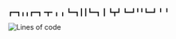┏━┓╻╻┏━┓╺┳╸╻ ╻
┗━┓┃┃┗━┓ ┃ ┗┳┛
┗━┛╹╹┗━┛ ╹  ╹ 

![Lines of code](https://img.shields.io/tokei/lines/github.com/siisgoo/siisty?style=flat-square)
